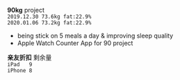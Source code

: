 **90kg** project<br>
`2019.12.30 73.6kg fat:22.9%`<br>
`2020.01.06 73.2kg fat:22.9%`<br>
- being stick on 5 meals a day & improving sleep quality
- Apple Watch Counter App for 90 project

**亲友折扣** 剩余量<br>
`iPad   9`<br>
`iPhone 8`<br>
